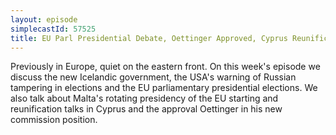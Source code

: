 ```yaml
---
layout: episode
simplecastId: 57525
title: EU Parl Presidential Debate, Oettinger Approved, Cyprus Reunification Talks, Icelandic Government & Malta Presidency
---
```


Previously in Europe, quiet on the eastern front. On this week's episode we discuss the new Icelandic government, the USA's warning of Russian tampering in elections and the EU parliamentary presidential elections. We also talk about Malta's rotating presidency of the EU starting and reunification talks in Cyprus and the approval Oettinger in his new commission position.
